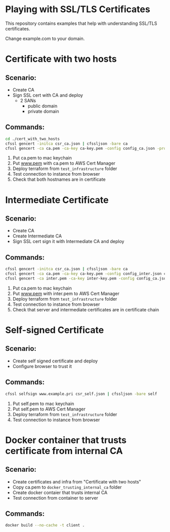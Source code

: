 
# Playing with SSL/TLS Certificates
This repository contains examples that help with understanding SSL/TLS certificates.

Change example.com to your domain.


# Certificate with two hosts
## Scenario:  
- Create CA  
- Sign SSL cert with CA and deploy
    - 2 SANs  
        - public domain  
        - private domain  

## Commands:  
```sh
cd ./cert_with_two_hosts
cfssl gencert -initca csr_ca.json | cfssljson -bare ca
cfssl gencert -ca ca.pem -ca-key ca-key.pem -config config_ca.json -profile server csr_www.json | cfssljson -bare www
```
1. Put ca.pem to mac keychain  
1. Put www.pem with ca.pem to AWS Cert Manager
1. Deploy terraform from `test_infrastructure` folder
1. Test connection to instance from browser
1. Check that both hostnames are in certificate


# Intermediate Certificate
## Scenario:  
- Create CA  
- Create Intermediate CA  
- Sign SSL cert sign it with Intermediate CA and deploy  

## Commands:  
```sh
cfssl gencert -initca csr_ca.json | cfssljson -bare ca
cfssl gencert -ca ca.pem -ca-key ca-key.pem -config config_inter.json csr_inter.json | cfssljson -bare inter
cfssl gencert -ca inter.pem -ca-key inter-key.pem -config config_ca.json -profile server csr_www.json | cfssljson -bare www
```
1. Put ca.pem to mac keychain  
1. Put www.pem with inter.pem to AWS Cert Manager  
1. Deploy terraform from `test_infrastructure` folder  
1. Test connection to instance from browser  
1. Check that server and intermediate certificates are in certificate chain  


# Self-signed Certificate
## Scenario:  
- Create self signed certificate and deploy  
- Configure browser to trust it  

## Commands:  
```sh
cfssl selfsign www.example.pri csr_self.json | cfssljson -bare self
```
1. Put self.pem to mac keychain  
1. Put self.pem to AWS Cert Manager  
1. Deploy terraform from `test_infrastructure` folder  
1. Test connection to instance from browser  


# Docker container that trusts certificate from internal CA
## Scenario:  
- Create certificates and infra from "Certificate with two hosts"
- Copy ca.pem to `docker_trusting_internal_ca` folder
- Create docker contaier that trusts internal CA
- Test connection from container to server

## Commands:  
```sh
docker build --no-cache -t client .
```
